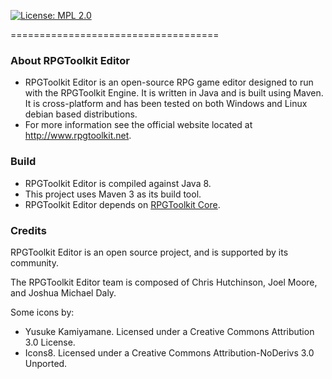 [![License: MPL 2.0](https://img.shields.io/badge/License-MPL%202.0-brightgreen.svg)](https://opensource.org/licenses/MPL-2.0)

====================================

### About RPGToolkit Editor
- RPGToolkit Editor is an open-source RPG game editor designed to run with the RPGToolkit Engine. It is written in Java and is built using Maven. It is cross-platform and has been tested on both Windows and Linux debian based distributions.
- For more information see the official website located at http://www.rpgtoolkit.net.

### Build
- RPGToolkit Editor is compiled against Java 8.
- This project uses Maven 3 as its build tool.
- RPGToolkit Editor depends on [RPGToolkit Core](https://github.com/rpgtoolkit/core).

### Credits
RPGToolkit Editor is an open source project, and is supported by its community.

The RPGToolkit Editor team is composed of Chris Hutchinson, Joel Moore, and Joshua Michael Daly.

Some icons by: 

* Yusuke Kamiyamane. Licensed under a Creative Commons Attribution 3.0 License.
* Icons8. Licensed under a Creative Commons Attribution-NoDerivs 3.0 Unported.